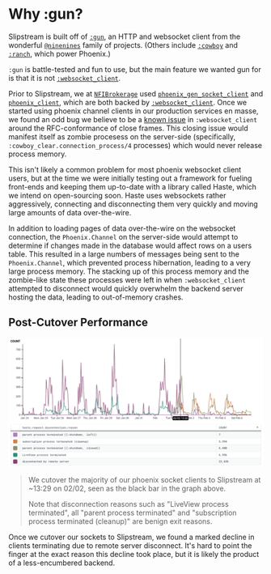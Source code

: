 # Why :gun?

Slipstream is built off of [`:gun`](https://hex.pm/packages/gun),
an HTTP and websocket client from the wonderful
[`@ninenines`](https://github.com/ninenines) family of projects.
(Others include [`:cowboy`](https://hex.pm/packages/cowboy) and
[`:ranch`](https://hex.pm/packages/ranch), which power Phoenix.)

`:gun` is battle-tested and fun to use, but the
main feature we wanted gun for is that it is not
[`:websocket_client`](https://hex.pm/packages/websocket_client).

Prior to Slipstream, we at
[`NFIBrokerage`](https://github.com/NFIBrokerage) used
[`phoenix_gen_socket_client`](https://hex.pm/packages/phoenix_gen_socket_client)
and [`phoenix_client`](https://hex.pm/packages/phoenix_client), which are both
backed by [`:websocket_client`](https://hex.pm/packages/websocket_client). Once
we started using phoenix channel clients in our production
services en masse, we found an odd bug we believe to be a [known
issue](https://github.com/sanmiguel/websocket_client/issues/62) in
`:websocket_client` around the RFC-conformance of close frames. This
closing issue would manifest itself as zombie procesess on the server-side
(specifically, `:cowboy_clear.connection_process/4` processes) which would
never release process memory.

This isn't likely a common problem for most phoenix websocket client users, but
at the time we were initially testing out a framework for fueling front-ends
and keeping them up-to-date with a library called Haste, which we intend on
open-sourcing soon. Haste uses websockets rather aggressively, connecting and
disconnecting them very quickly and moving large amounts of data over-the-wire.

In addition to loading pages of data over-the-wire on the websocket connection,
the `Phoenix.Channel` on the server-side would attempt to determine if changes
made in the database would affect rows on a users table. This resulted in a
large numbers of messages being sent to the `Phoenix.Channel`, which prevented
process hibernation, leading to a very large process memory. The stacking up
of this process memory and the zombie-like state these processes were left
in when `:websocket_client` attempted to disconnect would quickly overwhelm
the backend server hosting the data, leading to out-of-memory crashes.

## Post-Cutover Performance

![cutover-metrics](https://raw.githubusercontent.com/NFIBrokerage/slipstream/main/guides/cutover-to-slipstream-metrics.png)

> We cutover the majority of our phoenix socket clients to Slipstream
> at ~13:29 on 02/02, seen as the black bar in the graph above.
> 
> Note that disconnection reasons such as "LiveView process terminated", all
> "parent process terminated" and "subscription process terminated (cleanup)"
> are benign exit reasons.

Once we cutover our sockets to Slipstream, we found a marked decline in
clients terminating due to remote server disconnect. It's hard to point the
finger at the exact reason this decline took place, but it is likely the
product of a less-encumbered backend.
